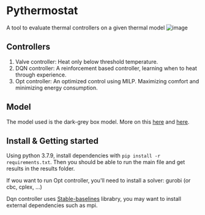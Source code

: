 # Pythermostat

A tool to evaluate thermal controllers on a given thermal model
![image](https://user-images.githubusercontent.com/31999833/134508066-33b662ae-299a-410f-b951-b4a3c86c1df2.png)

## Controllers

1) Valve controller: Heat only below threshold temperature.
2) DQN controller: A reinforcement based controller, learning when to heat through experience.
3) Opt controller: An optimized control using MILP. Maximizing comfort and minimizing energy consumption.

## Model

The model used is the dark-grey box model. More on this [here](https://medium.com/analytics-vidhya/data-driven-thermal-models-for-buildings-15385f744fc5) and [here](https://github.com/czagoni/darkgreybox).

## Install & Getting started

Using python 3.7.9, install dependencies with `pip install -r requirements.txt`. Then you should be able to run the main file and get results in the results folder.

If wou want to run Opt controller, you'll need to install a solver: gurobi (or cbc, cplex, ...)

Dqn controller uses [Stable-baselines](https://stable-baselines.readthedocs.io/en/master/guide/install.html) librabry, you may want to install external dependencies such as mpi.
